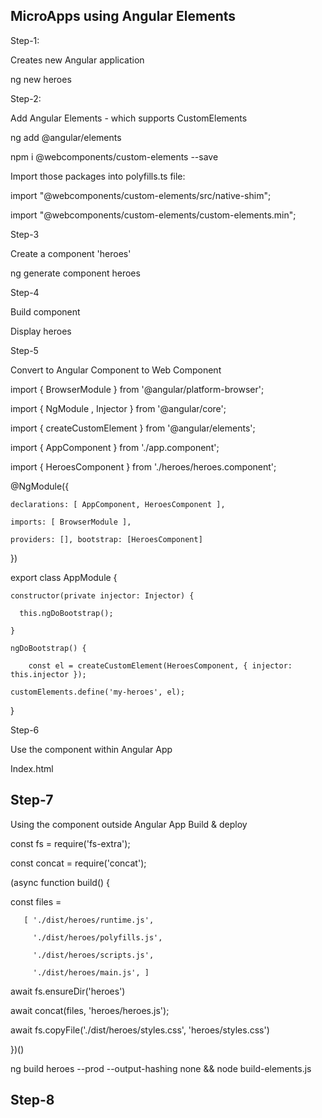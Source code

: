 MicroApps using Angular Elements
--------------------------------
 

Step-1:
 

Creates new Angular application

 

ng new heroes

 

Step-2:
 

Add Angular Elements - which supports CustomElements

ng add @angular/elements

npm i @webcomponents/custom-elements --save

Import those packages into polyfills.ts file:

import "@webcomponents/custom-elements/src/native-shim";

import "@webcomponents/custom-elements/custom-elements.min";



Step-3
 

Create a component 'heroes'

 

ng generate component heroes

 

Step-4
 

Build component

 

Display heroes

 

Step-5

 

Convert to Angular Component to Web Component

 

import { BrowserModule } from '@angular/platform-browser';

import { NgModule , Injector } from '@angular/core';

import { createCustomElement } from '@angular/elements';

import { AppComponent } from './app.component';

import { HeroesComponent } from './heroes/heroes.component';


@NgModule({

    declarations: [ AppComponent, HeroesComponent ],

    imports: [ BrowserModule ],

    providers: [], bootstrap: [HeroesComponent]

})


export class AppModule {

    constructor(private injector: Injector) {

      this.ngDoBootstrap();

    }

    ngDoBootstrap() {

        const el = createCustomElement(HeroesComponent, { injector: this.injector });         

    customElements.define('my-heroes', el);

}

 

Step-6
 

Use the component within Angular App

 

Index.html
<body>
  <app-root></app-root>
  <my-heroes></my-heroes>
</body>
 

Step-7
------
 
Using the component outside Angular App Build & deploy
 
const fs = require('fs-extra');

const concat = require('concat');

(async function build() {

   const files =

       [ './dist/heroes/runtime.js',

         './dist/heroes/polyfills.js',

         './dist/heroes/scripts.js',

         './dist/heroes/main.js', ]

await fs.ensureDir('heroes')

await concat(files, 'heroes/heroes.js');

await fs.copyFile('./dist/heroes/styles.css', 'heroes/styles.css')

})()


ng build heroes --prod --output-hashing none && node build-elements.js

Step-8
------


